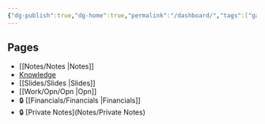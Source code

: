 ```yaml
---
{"dg-publish":true,"dg-home":true,"permalink":"/dashboard/","tags":["gardenEntry"],"dgPassFrontmatter":true,"noteIcon":"📝"}
---
```


## Pages
- [[Notes/Notes \|Notes]]
- [Knowledge](knowledge/knowledge)
- [[Slides/Slides \|Slides]]
- [[Work/Opn/Opn \|Opn]]
- 🔒 [[Financials/Financials \|Financials]]
- 🔒 [Private Notes](Notes/Private Notes)
